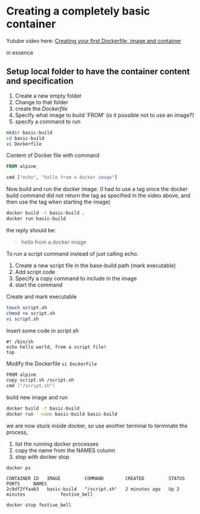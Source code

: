 # Creating a completely basic container
Yutube video here: [Creating your first Dockerfile, image and container](https://www.youtube.com/watch?v=hnxI-K10auY)

in essence
## Setup local folder to have the container content and specification
1. Create a new empty folder
2. Change to that folder
3. create the _Dockerfile_
4. Specify what image to build 'FROM' (is it possible not to use an image?)
5. specify a command to run

```bash
mkdir basic-build
cd basic-build
vi Dockerfile
```
Content of Docker file with command

```Dockerfile
FROM alpine

cmd ["echo", "hello from a docker image"]
```

Now build and run the docker image.
(I had to use a tag since the docker build command did not return the tag as specified in the video above, and then use the tag when starting the image)

```sh
docker build -t basic-build .
docker run basic-build
```
the reply should be:
>hello from a docker image

To run a script command instead of just calling echo.
1. Create a new script file in the base-build path (mark executable)
2. Add script code
3. Specify a copy command to include in the image
4. start the command

Create and mark executable
```sh
touch script.sh
chmod +x script.sh
vi script.sh
```
Insert some code in script.sh
```
#! /bin/sh
echo hello world, from a script file!
top
```

Modify the Dockerfile ```vi DockerFile```

```sh
FROM alpine
copy script.sh /script.sh
cmd ["/script.sh"]
```

build new image and run
```sh
docker build -t basic-build
docker run --name basic-build basic-build 
```

we are now stuck inside docker, so use another terminal to terminate the process, 
1. list the running docker processes
2. copy the name from the NAMES column
3. stop with docker stop
```
docker ps
```

```
CONTAINER ID   IMAGE         COMMAND        CREATED         STATUS         PORTS     NAMES
2c9df2ffaab3   basic-build   "/script.sh"   2 minutes ago   Up 2 minutes             festive_bell
```

```
docker stop festive_bell
```